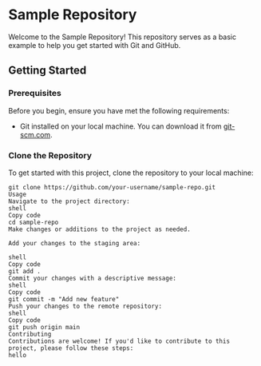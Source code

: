 # Sample Repository

Welcome to the Sample Repository! This repository serves as a basic example to help you get started with Git and GitHub.

## Getting Started

### Prerequisites

Before you begin, ensure you have met the following requirements:

- Git installed on your local machine. You can download it from [git-scm.com](https://git-scm.com/).

### Clone the Repository

To get started with this project, clone the repository to your local machine:

```shell
git clone https://github.com/your-username/sample-repo.git
Usage
Navigate to the project directory:
shell
Copy code
cd sample-repo
Make changes or additions to the project as needed.

Add your changes to the staging area:

shell
Copy code
git add .
Commit your changes with a descriptive message:
shell
Copy code
git commit -m "Add new feature"
Push your changes to the remote repository:
shell
Copy code
git push origin main
Contributing
Contributions are welcome! If you'd like to contribute to this project, please follow these steps:
hello


